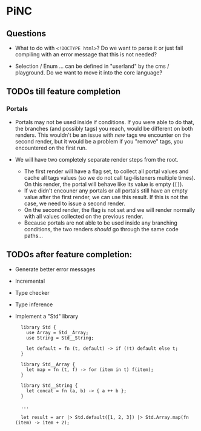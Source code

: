 # PiNC

## Questions

- What to do with `<!DOCTYPE html>`? Do we want to parse it or just fail compiling with an error message that this is
  not needed?

- Selection / Enum ... can be defined in "userland" by the cms / playground. Do we want to move it into the core
  language?

## TODOs till feature completion

### Portals

- Portals may not be used inside if conditions. If you were able to do that, the branches (and possibly tags) you reach,
  would be different on both renders. This wouldn't be an issue with _new_ tags we encounter on the second render, but
  it would be a problem if you "remove" tags, you encountered on the first run.

- We will have two completely separate render steps from the root.
  - The first render will have a flag set, to collect all portal values and cache all tags values (so we do not call
    tag-listeners multiple times). On this render, the portal will behave like its value is empty (`[]`).
  - If we didn't encouner any portals or all portals still have an empty value after the first render, we can use this
    result. If this is not the case, we need to issue a second render.
  - On the second render, the flag is not set and we will render normally with all values collected on the previous
    render.
  - Because portals are not able to be used inside any branching conditions, the two renders _should_ go through the
    same code paths...

## TODOs after feature completion:

- Generate better error messages

- Incremental

- Type checker

- Type inference

- Implement a "Std" library

  ```
    library Std {
      use Array = Std__Array;
      use String = Std__String;

      let default = fn (t, default) -> if (!t) default else t;
    }

    library Std__Array {
      let map = fn (t, f) -> for (item in t) f(item);
    }

    library Std__String {
      let concat = fn (a, b) -> { a ++ b };
    }

    ...

    let result = arr |> Std.default([1, 2, 3]) |> Std.Array.map(fn (item) -> item + 2);
  ```
